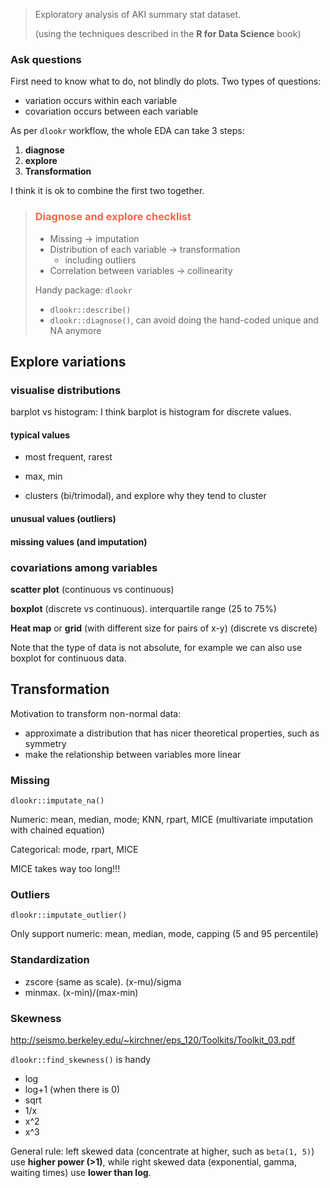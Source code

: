 > Exploratory analysis of AKI summary stat dataset. 
>
> (using the techniques described in the **R for Data Science** book)

### Ask questions

First need to know what to do, not blindly do plots. Two types of questions: 

- variation occurs within each variable
- covariation occurs between each variable

As per `dlookr` workflow, the whole EDA can take 3 steps: 

1. **diagnose**
2. **explore** 
3. **Transformation** 

I think it is ok to combine the first two together. 



> ### <span style = 'color:tomato'>Diagnose and explore checklist</span>
>
> - Missing -> imputation
> - Distribution of each variable -> transformation
>   - including outliers
> - Correlation between variables -> collinearity
>
> Handy package: `dlookr`
>
> - `dlookr::describe()`
> - `dlookr::diagnose()`, can avoid doing the hand-coded unique and NA anymore 



## Explore variations

### visualise distributions

barplot vs histogram: I think barplot is histogram for discrete values. 



#### typical values 

- most frequent, rarest
- max, min

- clusters (bi/trimodal), and explore why they tend to cluster 



#### unusual values (outliers)

#### missing values (and imputation)



### covariations among variables

**scatter plot** (continuous vs continuous)

**boxplot** (discrete vs continuous). interquartile range (25 to 75%)

**Heat map** or **grid** (with different size for pairs of x-y) (discrete vs discrete)

Note that the type of data is not absolute, for example we can also use boxplot for continuous data. 



## Transformation 

Motivation to transform non-normal data: 

- approximate a distribution that has nicer theoretical properties, such as symmetry
- make the relationship between variables more linear 



### Missing

`dlookr::imputate_na()`

Numeric: mean, median, mode; KNN, rpart, MICE (multivariate imputation with chained equation)

Categorical: mode, rpart, MICE

MICE takes way too long!!! 

### Outliers 

`dlookr::imputate_outlier()`

Only support numeric: mean, median, mode, capping (5 and 95 percentile)



### Standardization

- zscore (same as scale). (x-mu)/sigma
- minmax. (x-min)/(max-min)



### Skewness

http://seismo.berkeley.edu/~kirchner/eps_120/Toolkits/Toolkit_03.pdf

`dlookr::find_skewness()` is handy 

- log
- log+1 (when there is 0)
- sqrt 
- 1/x
- x^2
- x^3

General rule: left skewed data (concentrate at higher, such as `beta(1, 5)`) use **higher power (>1)**, while right skewed data (exponential, gamma, waiting times) use **lower than log**. 

